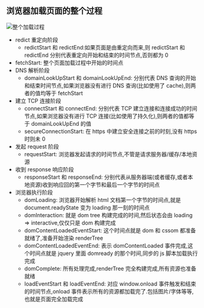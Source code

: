 ## 浏览器加载页面的整个过程

![整个加载过程]("./assets/network.png")

- redict 重定向阶段
  - redictStart 和 redictEnd:如果页面是由重定向而来,则 redictStart 和 redictEnd 分别代表重定向开始和结束的时间节点,否则都为 0
- fetchStart: 整个页面加载过程中开始的时间点
- DNS 解析阶段
  - domainLookUpStart 和 domainLookUpEnd: 分别代表 DNS 查询的开始和结束时间节点,如果浏览器没有进行 DNS 查询(比如使用了 cache),则两者的值均等于 fetchStart
- 建立 TCP 连接阶段
  - connectStart 和 connectEnd: 分别代表 TCP 建立连接和连接成功的时间节点,如果浏览器没有进行 TCP 连接(比如使用了持久化),则两者的值都等于 domainLookUpEnd 的值
  - secureConnectionStart: 在 https 中建立安全连接之前的时刻,没有 https 时则未 0
- 发起 request 阶段
  - requestStart: 浏览器发起请求的时间节点,不管是请求服务器/缓存/本地资源
- 收到 response 响应阶段
  - responseStart 和 responseEnd: 分别代表从服务器端(或者缓存,或者本地资源)收到响应回的第一个字节和最后一个字节的时间点
- 浏览器执行阶段
  - domLoading: 浏览器开始解析 html 文档第一个字节的时间点,就是 document.readyState 变为 loading 那一刻的时间点
  - domInteraction: 就是 dom tree 构建完成的时间,然后状态会由 loading => interactive,仅仅只是 dom 构建完成
  - domContentLoadedEventStart: 这个时间点就是 dom 和 cssom 都准备就绪了,准备开始渲染 renderTree
  - domContentLoadedEventEnd: 表示 domContentLoaded 事件完成,这个时间点就是 jquery 里面 domready 的那个时间,同步的 js 脚本加载执行完成
  - domComplete: 所有处理完成,renderTree 完全构建完成,所有资源也准备就绪
  - loadEventStart 和 loadEventEnd: 对应 window.onload 事件触发和结束的时间节点,onload 事件表示所有的资源都加载完了.包括图片/字体等等,也就是页面完全加载完成
